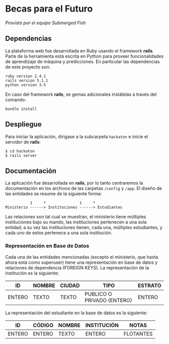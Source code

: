 # Becas para el Futuro

*Provisto por el equipo Submerged Fish*

## Dependencias
La plataforma web fue desarrollada en Ruby usando el framework **rails**. Parte de la herramienta está escrita en Python para proveer funcionalidades de aprendizaje de máquina y predicciones. En particular las dependencias de este proyecto son:

    ruby version 2.4.1
    rails version 5.1.1
    python version 3.5
    
En caso del framework **rails**, se gemas adicionales instálelas a través del comando:

    bundle install
    
## Despliegue
Para iniciar la aplicación, dirigase a la subcarpeta `hackaton` e inicie el servidor de **rails**:

    $ cd hackaton
    $ rails server
    
## Documentación
La aplicación fue desarrollada en **rails**, por lo tanto centraremos la documentación en los archivos de las carpetas `/config` y `/app`. El diseño de las entidades se resume de la siguiente forma:

               1     *               1     *
    Ministerio ------> Instituciones ------> Estudiantes
    
Las relaciones son tal cual se muestran, el ministerio tiene múltiples instituciones bajo su mando, las instituciones pertenecen a una sola entidad; a su vez las instituciones tienen, cada una, múltiples estudiantes, y cada uno de estos pertenece a una sola institución.

### Representación en Base de Datos
Cada una de las entidades mencionadas (excepto el ministerio, que hasta ahora está como superuser) tiene una representación en base de datos y relaciones de dependencia (FOREIGN KEYS). La representación de la institución es la siguiente:

 |   ID  | NOMBRE | CIUDAD |            TIPO            | ESTRATO | 
 |-------|--------|--------|----------------------------|---------|
 |ENTERO | TEXTO  |  TEXTO | PUBLICO O PRIVADO (ENTERO) | ENTERO  |

La representación del estudiante en la base de datos es la siguiente:

|   ID  | CÓDIGO | NOMBRE | INSTITUCIÓN |   NOTAS   |
|-------|--------|--------|-------------|-----------|
|ENTERO | ENTERO |  TEXTO |    ENTERO   | FLOTANTES |

